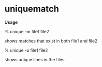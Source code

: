 # uniquematch
**Usage**
<p>% unique -m file1 file2</p>
<t>  shows matches that exist in both file1 and file2</t>
<p>% unique -u file1 file2</p>
<t>  shows unique lines in the files</t>
